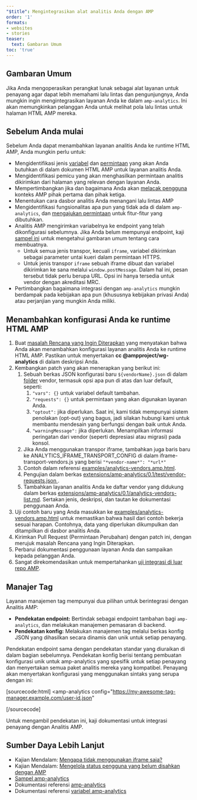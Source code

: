 ```yaml
---
"$title": Mengintegrasikan alat analitis Anda dengan AMP
order: '1'
formats:
- websites
- stories
teaser:
  text: Gambaran Umum
toc: 'true'
---
```


<!--
This file is imported from https://github.com/ampproject/amphtml/blob/master/extensions/amp-analytics/integrating-analytics.md.
Please do not change this file.
If you have found a bug or an issue please
have a look and request a pull request there.
-->

## Gambaran Umum <a name="overview"></a>

Jika Anda mengoperasikan perangkat lunak sebagai alat layanan untuk penayang agar dapat lebih memahami lalu lintas dan pengunjungnya, Anda mungkin ingin mengintegrasikan layanan Anda ke dalam `amp-analytics`. Ini akan memungkinkan pelanggan Anda untuk melihat pola lalu lintas untuk halaman HTML AMP mereka.

## Sebelum Anda mulai <a name="before-you-begin"></a>

Sebelum Anda dapat menambahkan layanan analitis Anda ke runtime HTML AMP, Anda mungkin perlu untuk:

- Mengidentifikasi jenis [variabel](https://github.com/ampproject/amphtml/blob/master/extensions/amp-analytics/analytics-vars.md) dan [permintaan](https://github.com/ampproject/amphtml/blob/master/extensions/amp-analytics/amp-analytics.md#requests) yang akan Anda butuhkan di dalam dokumen HTML AMP untuk layanan analitis Anda.
- Mengidentifikasi pemicu yang akan menghasilkan permintaan analitis dikirimkan dari halaman yang relevan dengan layanan Anda.
- Mempertimbangkan jika dan bagaimana Anda akan [melacak pengguna](https://github.com/ampproject/amphtml/blob/master/spec/amp-managing-user-state.md) konteks AMP pihak pertama dan pihak ketiga.
- Menentukan cara dasbor analitis Anda menangani lalu lintas AMP
- Mengidentifikasi fungsionalitas apa pun yang tidak ada di dalam `amp-analytics`, dan [mengajukan permintaan](https://github.com/ampproject/amphtml/issues/new) untuk fitur-fitur yang dibutuhkan.
- Analitis AMP mengirimkan variabelnya ke endpoint yang telah dikonfigurasi sebelumnya. Jika Anda belum mempunyai endpoint, kaji [sampel ini](https://github.com/ampproject/amp-publisher-sample#amp-analytics-sample) untuk mengetahui gambaran umum tentang cara membuatnya.
    - Untuk semua jenis transpor, kecuali `iframe`, variabel dikirimkan sebagai parameter untai kueri dalam permintaan HTTPS.
    - Untuk jenis transpor `iframe` sebuah iframe dibuat dan variabel dikirimkan ke sana melalui `window.postMessage`. Dalam hal ini, pesan tersebut tidak perlu berupa URL. Opsi ini hanya tersedia untuk vendor dengan akreditasi MRC.
- Pertimbangkan bagaimana integrasi dengan `amp-analytics` mungkin berdampak pada kebijakan apa pun (khususnya kebijakan privasi Anda) atau perjanjian yang mungkin Anda miliki.

## Menambahkan konfigurasi Anda ke runtime HTML AMP <a name="adding-your-configuration-to-the-amp-html-runtime"></a>

1. Buat [masalah Rencana yang Ingin Diterapkan](https://github.com/ampproject/amphtml/blob/master/extensions/amp-analytics/../../CONTRIBUTING.md#contributing-features) yang menyatakan bahwa Anda akan menambahkan konfigurasi layanan analitis Anda ke runtime HTML AMP. Pastikan untuk menyertakan **cc @ampproject/wg-analytics** di dalam deskripsi Anda.
2. Kembangkan patch yang akan menerapkan yang berikut ini:
    1. Sebuah berkas JSON konfigurasi baru `${vendorName}.json` di dalam [folder](https://github.com/ampproject/amphtml/tree/master/extensions/amp-analytics/0.1/vendors) vendor, termasuk opsi apa pun di atas dan luar default, seperti:
        1. `"vars": {}` untuk variabel default tambahan.
        2. `"requests": {}` untuk permintaan yang akan digunakan layanan Anda.
        3. `"optout":` jika diperlukan. Saat ini, kami tidak mempunyai sistem penolakan (opt-out) yang bagus, jadi silakan hubungi kami untuk membantu mendesain yang berfungsi dengan baik untuk Anda.
        4. `"warningMessage":` jika diperlukan. Menampilkan informasi peringatan dari vendor (seperti depresiasi atau migrasi) pada konsol.
    2. Jika Anda menggunakan transpor iframe, tambahkan juga baris baru ke ANALYTICS_IFRAME_TRANSPORT_CONFIG di dalam iframe-transport-vendors.js yang berisi `"*vendor-name*": "*url*"`
    3. Contoh dalam referensi [examples/analytics-vendors.amp.html](https://github.com/ampproject/amphtml/blob/master/extensions/amp-analytics/../../examples/analytics-vendors.amp.html).
    4. Pengujian dalam berkas [extensions/amp-analytics/0.1/test/vendor-requests.json ](https://github.com/ampproject/amphtml/blob/master/extensions/amp-analytics/../../extensions/amp-analytics/0.1/test/vendor-requests.json).
    5. Tambahkan layanan analitis Anda ke daftar vendor yang didukung dalam berkas [extensions/amp-analytics/0.1/analytics-vendors-list.md](https://github.com/ampproject/amphtml/blob/master/extensions/amp-analytics/./analytics-vendors-list.md). Sertakan jenis, deskripsi, dan tautan ke dokumentasi penggunaan Anda.
3. Uji contoh baru yang Anda masukkan ke [examples/analytics-vendors.amp.html](https://github.com/ampproject/amphtml/blob/master/extensions/amp-analytics/../../examples/analytics-vendors.amp.html) untuk memastikan bahwa hasil dari contoh bekerja sesuai harapan. Contohnya, data yang diperlukan dikumpulkan dan ditampilkan di dasbor analitis Anda.
4. Kirimkan Pull Request (Permintaan Perubahan) dengan patch ini, dengan merujuk masalah Rencana yang Ingin Diterapkan.
5. Perbarui dokumentasi penggunaan layanan Anda dan sampaikan kepada pelanggan Anda.
6. Sangat direkomendasikan untuk mempertahankan [uji integrasi di luar repo AMP](https://github.com/ampproject/amphtml/blob/master/extensions/amp-analytics/../../3p/README.md#adding-proper-integration-tests).

## Manajer Tag <a name="tag-managers"></a>

Layanan manajemen tag mempunyai dua pilihan untuk berintegrasi dengan Analitis AMP:

- **Pendekatan endpoint:** Bertindak sebagai endpoint tambahan bagi `amp-analytics`, dan melakukan manajemen pemasaran di backend.
- **Pendekatan konfig:** Melakukan manajemen tag melalui berkas konfig JSON yang dihasilkan secara dinamis dan unik untuk setiap penayang.

Pendekatan endpoint sama dengan pendekatan standar yang diuraikan di dalam bagian sebelumnya. Pendekatan konfig berisi tentang pembuatan konfigurasi unik untuk amp-analytics yang spesifik untuk setiap penayang dan menyertakan semua paket analitis mereka yang kompatibel. Penayang akan menyertakan konfigurasi yang menggunakan sintaks yang serupa dengan ini:

[sourcecode:html]
<amp-analytics
  config="https://my-awesome-tag-manager.example.com/user-id.json"
></amp-analytics>
[/sourcecode]

Untuk mengambil pendekatan ini, kaji dokumentasi untuk integrasi penayang dengan Analitis AMP.

## Sumber Daya Lebih Lanjut <a name="further-resources"></a>

- Kajian Mendalam: [Mengapa tidak menggunakan iframe saja?](https://github.com/ampproject/amphtml/blob/master/extensions/amp-analytics/why-not-iframe.md)
- Kajian Mendalam: [Mengelola status pengguna yang belum disahkan dengan AMP](https://github.com/ampproject/amphtml/blob/master/spec/amp-managing-user-state.md)
- [Sampel amp-analytics](https://github.com/ampproject/amp-publisher-sample#amp-analytics-sample)
- Dokumentasi referensi [amp-analytics](https://amp.dev/documentation/components/amp-analytics)
- Dokumentasi referensi [variabel amp-analytics](https://github.com/ampproject/amphtml/blob/master/extensions/amp-analytics/analytics-vars.md)
